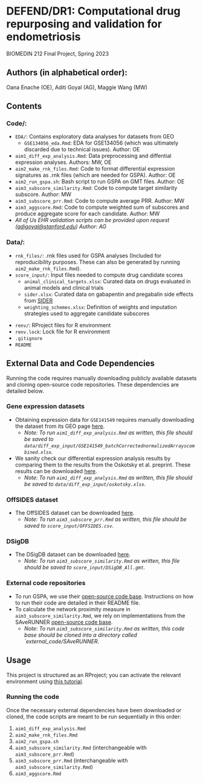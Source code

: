 # DEFEND/DR1: Computational drug repurposing and validation for endometriosis

BIOMEDIN 212 Final Project, Spring 2023

## Authors (in alphabetical order): 

Oana Enache (OE), Aditi Goyal (AG), Maggie Wang (MW)

## Contents
### Code/: 
  - `EDA/`: Contains exploratory data analyses for datasets from GEO 
     - `GSE134056_eda.Rmd`: EDA for GSE134056 (which was ultimately discarded due to technical issues). Author: OE
  - `aim1_diff_exp_analysis.Rmd`: Data preprocessing and diffential expression analyses. Authors: MW, OE 
  - `aim2_make_rnk_files.Rmd`: Code to format differential expression signatures as .rnk files (which are needed for GSPA). Author: OE
  - `aim2_run_gspa.sh`: Bash script to run GSPA on GMT files. Author: OE
  - `aim3_subscore_similarity.Rmd`: Code to compute target similarity subscore. Author: MW
  - `aim3_subscore_prr.Rmd`: Code to compute average PRR. Author: MW
  - `aim3_aggscore.Rmd`: Code to compute weighted sum of subscores and produce aggregate score for each candidate. Author: MW
  - *All of Us EHR validation scripts can be provided upon request (adigoyal@stanford.edu) Author: AG*
### Data/: 
  - `rnk_files/`: .rnk files used for GSPA analyses (Included for reproducibility purposes. These can also be generated by running `aim2_make_rnk_files.Rmd`).
  - `score_input/`: Input files needed to compute drug candidate scores
    -   `animal_clinical_targets.xlsx`: Curated data on drugs evaluated in animal models and clinical trials
    -   `sider.xlsx`: Curated data on gabapentin and pregabalin side effects from [SIDER]([url](http://sideeffects.embl.de/)) 
    -   `weighting_schemes.xlsx`: Definition of weights and imputation strategies used to aggregate candidate subscores
* `renv/`: RProject files for R environment 
* `renv.lock`: Lock file for R environment 
* `.gitignore`
* `README` 

## External Data and Code Dependencies
Running the code requires manually downloading publicly available datasets and cloning open-source code repositories. These dependencies are detailed below.
### Gene expression datasets
- Obtaining expression data for `GSE141549` requires manually downloading the dataset from its GEO page [here](https://www.ncbi.nlm.nih.gov/geo/query/acc.cgi?acc=GSE141549). 
  - *Note: To run `aim1_diff_exp_analysis.Rmd` as written, this file should be saved to  `data/diff_exp_input/GSE141549_batchCorrectednormalizedArrayscombined.xlsx`.*
- We sanity check our differential expression analysis results by comparing them to the results from the Oskotsky et al. preprint. These results can be downloaded [here](https://www.medrxiv.org/content/medrxiv/early/2022/12/21/2022.12.20.22283736/DC2/embed/media-2.xlsx?download=true). 
  - *Note: To run `aim1_diff_exp_analysis.Rmd` as written, this file should be saved to  `data/diff_exp_input/oskotsky.xlsx`.* 
### OffSIDES dataset
- The OffSIDES dataset can be downloaded [here](https://tatonettilab.org/resources/nsides/). 
  - *Note: To run `aim3_subscore_prr.Rmd` as written, this file should be saved to `score_input/OFFSIDES.csv`.*
### DSigDB
- The DSigDB dataset can be downloaded [here](http://dsigdb.tanlab.org/Downloads/DSigDB_All.gmt). 
  - *Note: To run `aim3_subscore_similarity.Rmd` as written, this file should be saved to `score_input/DSigDB_All.gmt`.*
### External code repositories
- To run GSPA, we use their [open-source code base](https://github.com/henrycousins/gspa/tree/main). Instructions on how to run their code are detailed in their README file.
- To calculate the network proximity measure in `aim3_subscore_similarity.Rmd`, we rely on implementations from the SAveRUNNER [open-source code base](https://github.com/sportingCode/SAveRUNNER). 
  - *Note: To run `aim3_subscore_similarity.Rmd` as written, this code base should be cloned into a directory called `external_code/SAveRUNNER.*

## Usage
This project is structured as an RProject; you can activate the relevant environment using [this tutorial](https://rstudio.github.io/renv/articles/renv.html). 

### Running the code
Once the necessary external dependencies have been downloaded or cloned, the code scripts are meant to be run sequentially in this order:
1. `aim1_diff_exp_analysis.Rmd`
2. `aim2_make_rnk_files.Rmd`
3. `aim2_run_gspa.sh`
4. `aim3_subscore_similarity.Rmd` (interchangeable with `aim3_subscore_prr.Rmd`)
5. `aim3_subscore_prr.Rmd` (interchangeable with `aim3_subscore_similarity.Rmd`)
6. `aim3_aggscore.Rmd`

